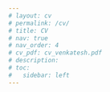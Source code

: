 ```yaml
---
# layout: cv
# permalink: /cv/
# title: CV
# nav: true
# nav_order: 4
# cv_pdf: cv_venkatesh.pdf
# description: 
# toc:
#   sidebar: left
---
```

